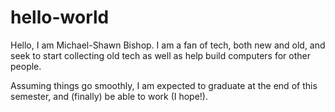 # hello-world

Hello, I am Michael-Shawn Bishop. I am a fan of tech, both new and old, and seek to 
start collecting old tech as well as help build computers for other people.

Assuming things go smoothly, I am expected to graduate at the end of this semester, and 
(finally) be able to work (I hope!).
